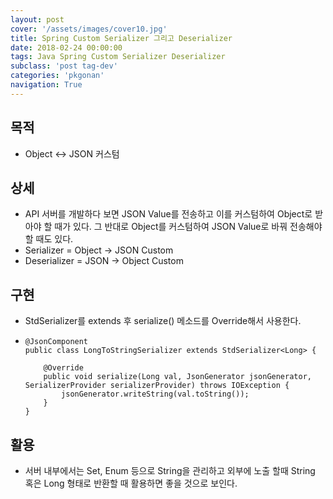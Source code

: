 ```yaml
---
layout: post
cover: '/assets/images/cover10.jpg'
title: Spring Custom Serializer 그리고 Deserializer
date: 2018-02-24 00:00:00
tags: Java Spring Custom Serializer Deserializer
subclass: 'post tag-dev'
categories: 'pkgonan' 
navigation: True
---
```


## 목적
* Object <-> JSON 커스텀

## 상세
* API 서버를 개발하다 보면 JSON Value를 전송하고 이를 커스텀하여 Object로 받아야 할 때가 있다.
그 반대로 Object를 커스텀하여 JSON Value로 바꿔 전송해야 할 때도 있다.
* Serializer = Object -> JSON Custom
* Deserializer = JSON -> Object Custom

## 구현
* StdSerializer를 extends 후 serialize() 메소드를 Override해서 사용한다.
*     @JsonComponent
      public class LongToStringSerializer extends StdSerializer<Long> {
        
          @Override
          public void serialize(Long val, JsonGenerator jsonGenerator, SerializerProvider serializerProvider) throws IOException {
              jsonGenerator.writeString(val.toString());
          }
      }
      
## 활용
* 서버 내부에서는 Set, Enum 등으로 String을 관리하고 외부에 노출 할때 String 혹은 Long 형태로 반환할 때 활용하면 좋을 것으로 보인다.
